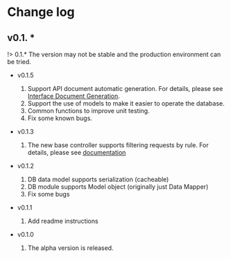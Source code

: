 # Change log
## v0.1. *

!> 0.1.* The version may not be stable and the production environment can be tried.

 - v0.1.5
    1. Support API document automatic generation. For details, please see [Interface Document Generation](/en/docs.md).
    1. Support the use of models to make it easier to operate the database.
    1. Common functions to improve unit testing.
    1. Fix some known bugs.

 - v0.1.3
    1. The new base controller supports filtering requests by rule. For details, please see [documentation](/en/route_controller.md)

 - v0.1.2
    1. DB data model supports serialization (cacheable)
    1. DB module supports Model object (originally just Data Mapper)
    2. Fix some bugs


 - v0.1.1
    1. Add readme instructions

 - v0.1.0
    1. The alpha version is released.
